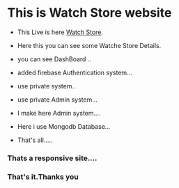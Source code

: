 # This is Watch Store website

* This Live is here [Watch Store](https://watches-store-6db58.web.app/).

* Here this you can see some Watche Store Details.

* you can see DashBoard ..

* added firebase Authentication system...

* use private system..

* use private Admin system...

* I make here Admin system....

* Here i use Mongodb Database...

* That's all.....

### Thats a responsive site....

### That's it.Thanks you